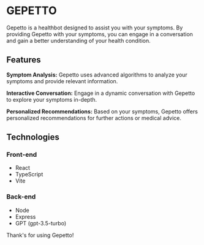 # GEPETTO

Gepetto is a healthbot designed to assist you with your symptoms. By providing Gepetto with your symptoms, you can engage in a conversation and gain a better understanding of your health condition.

## Features
**Symptom Analysis:** Gepetto uses advanced algorithms to analyze your symptoms and provide relevant information.

**Interactive Conversation:** Engage in a dynamic conversation with Gepetto to explore your symptoms in-depth.

**Personalized Recommendations:** Based on your symptoms, Gepetto offers personalized recommendations for further actions or medical advice.

## Technologies
### Front-end
- React
- TypeScript
- Vite

### Back-end
- Node
- Express
- GPT (gpt-3.5-turbo)


Thank's for using Gepetto!
